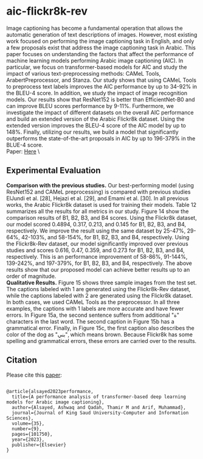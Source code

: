 # aic-flickr8k-rev
Image captioning has become a fundamental operation that allows the automatic generation of text descriptions of images. However, most existing work focused on performing the image captioning task in English, and only a few proposals exist that address the image captioning task in Arabic. This paper focuses on understanding the factors that affect the performance of machine learning models performing Arabic image captioning (AIC). In particular, we focus on transformer-based models for AIC and study the impact of various text-preprocessing methods: CAMeL Tools, ArabertPreprocessor, and Stanza. Our study shows that using CAMeL Tools to preprocess text labels improves the AIC performance by up to 34-92% in the BLEU-4 score. In addition, we study the impact of image recognition models. Our results show that ResNet152 is better than EfficientNet-B0 and can improve BLEU scores performance by 9-11%. Furthermore, we investigate the impact of different datasets on the overall AIC performance and build an extended version of the Arabic Flickr8k dataset. Using the extended version improves the BLEU-4 score of the AIC model by up to 148%. Finally, utilizing our results, we build a model that significantly outperforms the state-of-the-art proposals in AIC by up to 196-379% in the BLUE-4 score.
\
Paper: [Here](https://www.sciencedirect.com/science/article/pii/S131915782300304X)
\

## Experimental Evaluation

**Comparison with the previous studies.** Our best-performing model (using ResNet152 and CAMeL preprocessing) is compared with previous studies ElJundi et al. [28], Hejazi et al. [29], and Emami et al. [30]. In all previous works, the Arabic Flickr8k dataset is used for training their models. Table 12 summarizes all the results for all metrics in our study. Figure 14 show the comparison results of B1, B2, B3, and B4 scores. Using the Flickr8k dataset, our model scored 0.4894, 0.317, 0.213, and 0.145 for B1, B2, B3, and B4, respectively. We improve the result using the same dataset by 25-47%, 29-64%, 42-103%, and 58-154%, for B1, B2, B3, and B4, respectively. Using the Flickr8k-Rev dataset, our model significantly improved over previous studies and scores 0.616, 0.47, 0.359, and 0.273 for B1, B2, B3, and B4, respectively. This is an performance improvement of 58-86%, 91-144%, 139-242%, and 197-379%, for B1, B2, B3, and B4, respectively. The above results show that our proposed model can achieve better results up to an order of magnitude.
\
**Qualitative Results.** Figure 15 shows three sample images from the test set. The captions labeled with 1 are generated using the Flickr8k-Rev dataset, while the captions labeled with 2 are generated using the Flickr8k dataset. In both cases, we used CAMeL Tools as the preprocessor. In all three examples, the captions with 1 labels are more accurate and have fewer errors. In Figure 15a, the second sentence suffers from additional "ة" characters in the last word. The second caption in Figure 15b has a grammatical error. Finally, in Figure 15c, the first caption also describes the color of the dog as "بني", which means brown. Because Flickr8k has some spelling and grammatical errors, these errors are carried over to the results.

## Citation
Please cite this [paper](https://www.sciencedirect.com/science/article/pii/S131915782300304X):
<pre><code>
@article{alsayed2023performance,
  title={A performance analysis of transformer-based deep learning models for Arabic image captioning},
  author={Alsayed, Ashwaq and Qadah, Thamir M and Arif, Muhammad},
  journal={Journal of King Saud University-Computer and Information Sciences},
  volume={35},
  number={9},
  pages={101750},
  year={2023},
  publisher={Elsevier}
}
</code></pre>
